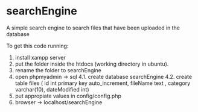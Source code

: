 # searchEngine
A simple search engine to search files that have been uploaded in the database



To get this code running:
1. install xampp server
2. put the folder inside the htdocs (working directory in ubuntu).
3. rename the folder to searchEngine
4. open phpmyadmin -> sql
4.1. create database searchEngine
4.2. create table files ( id int primary key auto_increment, fileName text , category varchar(10), dateModified int)
5. put appropiate values in config/config.php
6. browser -> localhost/searchEngine
